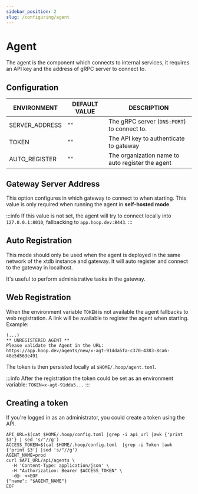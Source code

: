 ```yaml
---
sidebar_position: 2
slug: /configuring/agent
---
```


# Agent

The agent is the component which connects to internal services, it requires an API key and the address of gRPC server to connect to.

## Configuration

| ENVIRONMENT    | DEFAULT VALUE | DESCRIPTION                                      |
| -------------- | ------------- | ------------------------------------------------ |
| SERVER_ADDRESS | ""            | The gRPC server (`DNS:PORT`) to connect to.      |
| TOKEN          | ""            | The API key to authenticate to gateway           |
| AUTO_REGISTER  | ""            | The organization name to auto register the agent |

## Gateway Server Address

This option configures in which gateway to connect to when starting.
This value is only required when running the agent in **self-hosted mode**.

:::info
If this value is not set, the agent will try to connect locally into `127.0.0.1:8010`, fallbacking to `app.hoop.dev:8443`.
:::

## Auto Registration

This mode should only be used when the agent is deployed in the same network of the xtdb instance and gateway. It will auto register and connect to the gateway in localhost.

It's useful to perform administrative tasks in the gateway.

## Web Registration

When the environment variable `TOKEN` is not available the agent fallbacks to web registration. A link will be available to register the agent when starting. Example:

```shell
(...)
** UNREGISTERED AGENT **
Please validate the Agent in the URL: https://app.hoop.dev/agents/new/x-agt-91dda5fa-c370-4383-8ca6-48e5d563e491
```

The token is then persisted locally at `$HOME/.hoop/agent.toml`.

:::info
After the registration the token could be set as an environment variable: `TOKEN=x-agt-91dda5...`
:::

## Creating a token

If you're logged in as an administrator, you could create a token using the API.

```shell
API_URL=$(cat $HOME/.hoop/config.toml |grep -i api_url |awk {'print $3'} | sed 's/"//g')
ACCESS_TOKEN=$(cat $HOME/.hoop/config.toml  |grep -i Token |awk {'print $3'} |sed 's/"//g')
AGENT_NAME=prod
curl $API_URL/api/agents \
  -H 'Content-Type: application/json' \
  -H "Authorization: Bearer $ACCESS_TOKEN" \
  -d@- <<EOF
{"name": "$AGENT_NAME"}
EOF
```

